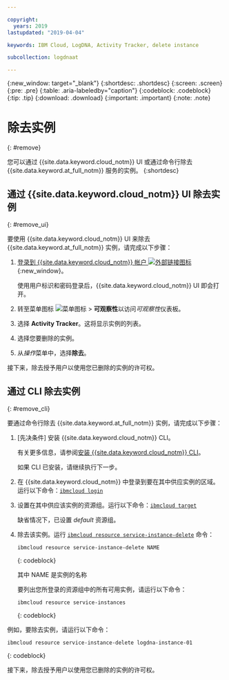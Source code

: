 ```yaml
---

copyright:
  years: 2019
lastupdated: "2019-04-04"

keywords: IBM Cloud, LogDNA, Activity Tracker, delete instance

subcollection: logdnaat

---
```


{:new_window: target="_blank"}
{:shortdesc: .shortdesc}
{:screen: .screen}
{:pre: .pre}
{:table: .aria-labeledby="caption"}
{:codeblock: .codeblock}
{:tip: .tip}
{:download: .download}
{:important: .important}
{:note: .note}

# 除去实例
{: #remove}

您可以通过 {{site.data.keyword.cloud_notm}} UI 或通过命令行除去 {{site.data.keyword.at_full_notm}} 服务的实例。
{:shortdesc}



## 通过 {{site.data.keyword.cloud_notm}} UI 除去实例
{: #remove_ui}

要使用 {{site.data.keyword.cloud_notm}} UI 来除去 {{site.data.keyword.at_full_notm}} 实例，请完成以下步骤：

1. [登录到 {{site.data.keyword.cloud_notm}} 帐户 ![外部链接图标](../../icons/launch-glyph.svg "外部链接图标")](https://cloud.ibm.com/login){:new_window}。

	使用用户标识和密码登录后，{{site.data.keyword.cloud_notm}} UI 即会打开。

2. 转至菜单图标 ![菜单图标](../../icons/icon_hamburger.svg) > **可观察性**以访问*可观察性*仪表板。

3. 选择 **Activity Tracker**。这将显示实例的列表。

4. 选择您要删除的实例。

5. 从*操作*菜单中，选择**除去**。

接下来，除去授予用户以使用您已删除的实例的许可权。

## 通过 CLI 除去实例
{: #remove_cli}

要通过命令行除去 {{site.data.keyword.at_full_notm}} 实例，请完成以下步骤：

1. [先决条件] 安装 {{site.data.keyword.cloud_notm}} CLI。

   有关更多信息，请参阅[安装 {{site.data.keyword.cloud_notm}} CLI](/docs/cli?topic=cloud-cli-ibmcloud-cli#ibmcloud-cli)。

   如果 CLI 已安装，请继续执行下一步。

2. 在 {{site.data.keyword.cloud_notm}} 中登录到要在其中供应实例的区域。运行以下命令：[`ibmcloud login`](/docs/cli/reference/ibmcloud?topic=cloud-cli-ibmcloud_cli#ibmcloud_login)

3. 设置在其中供应该实例的资源组。运行以下命令：[`ibmcloud target`](/docs/cli/reference/ibmcloud?topic=cloud-cli-ibmcloud_cli#ibmcloud_target)

    缺省情况下，已设置 *default* 资源组。

4. 除去该实例。运行 [`ibmcloud resource service-instance-delete`](/docs/cli/reference/ibmcloud?topic=cloud-cli-ibmcloud_commands_resource#ibmcloud_resource_service_instance_delete) 命令：

    ```
    ibmcloud resource service-instance-delete NAME 
    ```
    {: codeblock}

    其中 NAME 是实例的名称

    要列出您所登录的资源组中的所有可用实例，请运行以下命令：

    ```
    ibmcloud resource service-instances
    ```
    {: codeblock}
    
    
例如，要除去实例，请运行以下命令：

```
ibmcloud resource service-instance-delete logdna-instance-01
```
{: codeblock}

接下来，除去授予用户以使用您已删除的实例的许可权。


